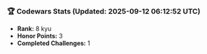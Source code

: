 ### 🏆 Codewars Stats (Updated: 2025-09-12 06:12:52 UTC)

- **Rank:** 8 kyu
- **Honor Points:** 3
- **Completed Challenges:** 1
